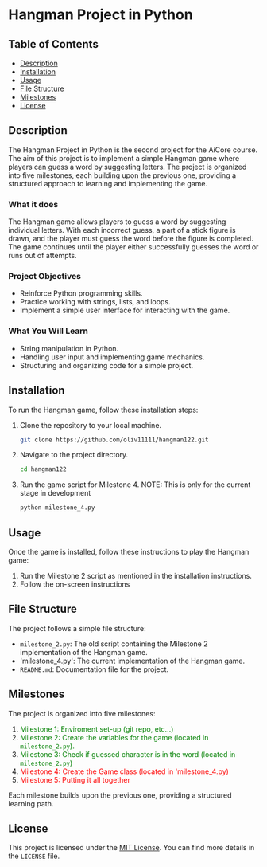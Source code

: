 # Hangman Project in Python

## Table of Contents
- [Description](#description)
- [Installation](#installation)
- [Usage](#usage)
- [File Structure](#file-structure)
- [Milestones](#milestones)
- [License](#license)

## Description
The Hangman Project in Python is the second project for the AiCore course. The aim of this project is to implement a simple Hangman game where players can guess a word by suggesting letters. The project is organized into five milestones, each building upon the previous one, providing a structured approach to learning and implementing the game.

### What it does
The Hangman game  allows players to guess a word by suggesting individual letters. With each incorrect guess, a part of a stick figure is drawn, and the player must guess the word before the figure is completed. The game continues until the player either successfully guesses the word or runs out of attempts.

### Project Objectives
- Reinforce Python programming skills.
- Practice working with strings, lists, and loops.
- Implement a simple user interface for interacting with the game.


### What You Will Learn
- String manipulation in Python.
- Handling user input and implementing game mechanics.
- Structuring and organizing code for a simple project.

## Installation
To run the Hangman game, follow these installation steps:

1. Clone the repository to your local machine.
    ```bash
    git clone https://github.com/oliv11111/hangman122.git
    ```

2. Navigate to the project directory.
    ```bash
    cd hangman122
    ```

3. Run the game script for Milestone 4. NOTE: This is only for the current stage in development
    ```bash
    python milestone_4.py
    ```

## Usage
Once the game is installed, follow these instructions to play the Hangman game:

1. Run the Milestone 2 script as mentioned in the installation instructions.
2. Follow the on-screen instructions

## File Structure
The project follows a simple file structure:
- `milestone_2.py`: The old script containing the Milestone 2 implementation of the Hangman game.
- 'milestone_4.py': The current implementation of the Hangman game.
- `README.md`: Documentation file for the project.

## Milestones
The project is organized into five milestones:

1. <span style='color: green'>Milestone 1: Enviroment set-up (git repo, etc...)
2. <span style='color: green'>Milestone 2: Create the variables for the game (located in `milestone_2.py`).
3. <span style='color: green'>Milestone 3: Check if guessed character is in the word (located in `milestone_2.py`)
4. <span style='color: red'>Milestone 4: Create the Game class (located in 'milestone_4.py)
5. <span style='color: red'>Milestone 5: Putting it all together

Each milestone builds upon the previous one, providing a structured learning path.

## License
This project is licensed under the [MIT License](LICENSE). You can find more details in the `LICENSE` file.